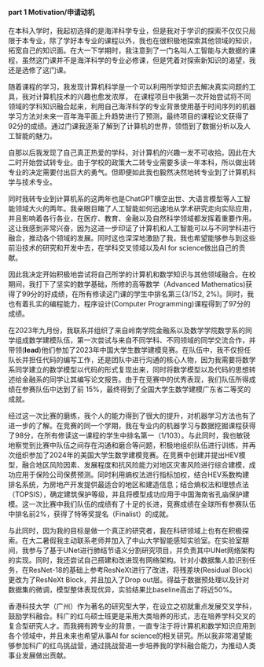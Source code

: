 #### part 1 Motivation/申请动机

在本科⼊学时，我起初选择的是海洋科学专业，但是我对于学识的探索不仅仅只局限于本专业，除了学好本专业的课程以外，我也在很积极地探索其他领域的知识，拓宽自己的知识面。在大一下学期时，我注意到了一门名叫人工智能与大数据的课程，虽然这门课并不是海洋科学的专业必修课，但是凭着对探索新知识的渴望，我还是选修了这门课。

随着课程的学习，我发现计算机科学是一个可以利用所学知识去解决真实问题的工具，我对计算机技术的兴趣也愈发浓厚， 在课程项目中我第一次开始尝试将不同领域的学科知识融合起来，利用⾃⼰海洋科学的专业背景使用基于时间序列的机器学习方法对未来⼀百年海平⾯上升趋势进行了预测，最终项目的课程论文获得了92分的成绩。通过门课我逐渐了解到了计算机的世界，领悟到了数据分析以及⼈⼯智能的魅力。

 ⾃那以后我发现了自己真正热爱的学科，对计算机的兴趣⼀发不可收拾。因此在大二时开始尝试转专业。由于学校的政策大二转专业需要多读一年本科，所以做出转专业的决定需要付出巨大的勇气。但即便如此我也毅然决然地转专业到了计算机科学与技术专业。

同时我转专业到计算机系的这两年也是ChatGPT横空出世、⼤语⾔模型等⼈⼯智能领域⼤⽕的两年。我亲眼⽬睹了⼈⼯智能如何迅速地从学术研究⾛向实际应⽤，并且影响着各行各业，在医疗、教育、⾦融以及自然科学领域都发挥着重要作⽤。这让我感到非常兴奋，因为这进一步印证了计算机和人工智能可以与不同学科进行融合，推动各个领域的发展。同时这也深深地激励了我，我也希望能够参与到这些前沿技术的研究和开发中去，在学科交叉领域以及AI for science做出自己的贡献。

因此我决定开始积极地尝试将自己所学的计算机和数学知识与其他领域融合。在校期间，我打下了坚实的数学基础，所修的高等数学（Advanced Mathematics)获得了99分的好成绩，在所有修读这门课的学生中排名第三(3/152, 2%)。同时，我也有着扎实的编程能力，程序设计(Computer Programming)课程得到了97分的成绩。

在2023年九月份，我联系并组织了来自岭南学院金融系以及数学学院数学系的同学组成数学建模队伍，第一次尝试与来自不同学科、不同领域的同学交流合作，并带领(**lead**)他们参加了2023年中国大学生数学建模竞赛。在队伍中，我不仅担任队长并担任代码的编写工作，还是团队中进行沟通的核心人物，因为我需要将数学系同学建立的数学模型以代码的形式复现出来，同时将数学模型以及代码的思想转述给金融系的同学让其编写论文报告。由于在竞赛中的优秀表现，我们队伍所得成绩在参赛队伍中达到了前 15%，最终得到了全国大学生数学建模广东省二等奖的成就。

经过这一次比赛的磨练，我个人的能力得到了很大的提升，对机器学习方法也有了进一步的了解。在竞赛的同一个学期，我在专业内的机器学习与数据挖掘课程获得了98分，在所有修读这一课程的学生中排名第一（1/103）。与此同时，我也敏锐地察觉到比赛中队伍之间存在沟通和磨合等问题，积极地组织队伍进行训练，并再次组织参加了2024年的美国大学生数学建模竞赛。在竞赛中创建并提出HEV模型，融合地区风险因素、发展程度和抗风险能力对地区灾害风险进行综合建模，成功应用于保险公司保费预测。同时利用熵权法进行指标加权，结合HEV系数构建排名系统，为房地产开发提供最适合的地区和建造信息；结合熵权法和理想点法（TOPSIS），确定建筑保护等级，并且将模型成功应用于中国海南省孔庙保护建模。这一次比赛中我们队伍的成绩有了十足的长进，竞赛成绩在全球所有参赛队伍中排名前2%，获得了特等奖提名（Finalist）的成就。

与此同时，因为我的目标是做一个真正的研究者，我在科研领域上也有在积极探索。在大二暑假我主动联系老师并加入了中山大学智能感知实验室。在实验室期间，我参与了基于UNet进行肺结节语义分割研究项目，并负责其中UNet网络架构的实现。同时，我还尝试自己搭建和改进现有网络架构。针对小数据集人脸识别任务，在ResNet-18的基础上参考ResNeXt进行了改进，将残差块(Residual Block)更改为了ResNeXt Block，并且加入了Drop out层。得益于数据预处理以及针对数据集的微调，模型整体表现优异，实验结果比baseline高出了将近50%。

香港科技大学（广州）作为著名的研究型大学，在设立之初就重点发展交叉学科，鼓励学科融合。科广的红鸟硕士班更是采用大类培养的形式，志在培养学科交叉的复合型研究人才。而我拥有跨专业的背景，一直专注于将计算机和数学知识应用到各个领域中，并且未来也希望从事AI for science的相关研究。所以我非常渴望能够参加科广的红鸟挑战营，通过挑战营进一步培养我的学科融合能力，为推动人类事业发展做出贡献。
